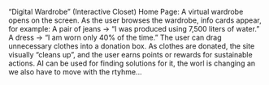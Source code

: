 “Digital Wardrobe” (Interactive Closet)
Home Page: A virtual wardrobe opens on the screen.
As the user browses the wardrobe, info cards appear, for example:
A pair of jeans → “I was produced using 7,500 liters of water.”
A dress → “I am worn only 40% of the time.”
The user can drag unnecessary clothes into a donation box.
As clothes are donated, the site visually “cleans up”, and the user earns points or rewards for sustainable actions.
AI can be used for finding solutions for it, the worl is changing an we also have to move with the rtyhme...
